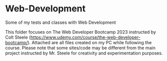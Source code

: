 # Web-Development
Some of my tests and classes with Web Development

This folder focuses on The Web Developer Bootcamp 2023 instructed by Colt Steele (https://www.udemy.com/course/the-web-developer-bootcamp/).
Attached are all files created on my PC while following the course. Please note that some sites/code may be different from the main project
instructed by Mr. Steele for creativity and experimentation purposes.
